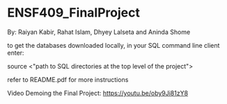 # ENSF409_FinalProject
By: Raiyan Kabir, Rahat Islam, Dhyey Lalseta and Aninda Shome

to get the databases downloaded locally, in your SQL command line client enter:

source <"path to SQL directories at the top level of the project">

refer to README.pdf for more instructions

Video Demoing the Final Project:
https://youtu.be/oby9Ji81zY8
